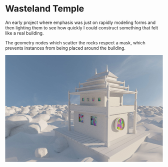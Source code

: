 # Wasteland Temple

An early project where emphasis was just on rapidly modeling forms and then lighting them to see how quickly I could construct something that felt like a real building. 

The geometry nodes which scatter the rocks respect a mask, which prevents instances from being placed around the building.

![Rendered output](src/render.jpg)

